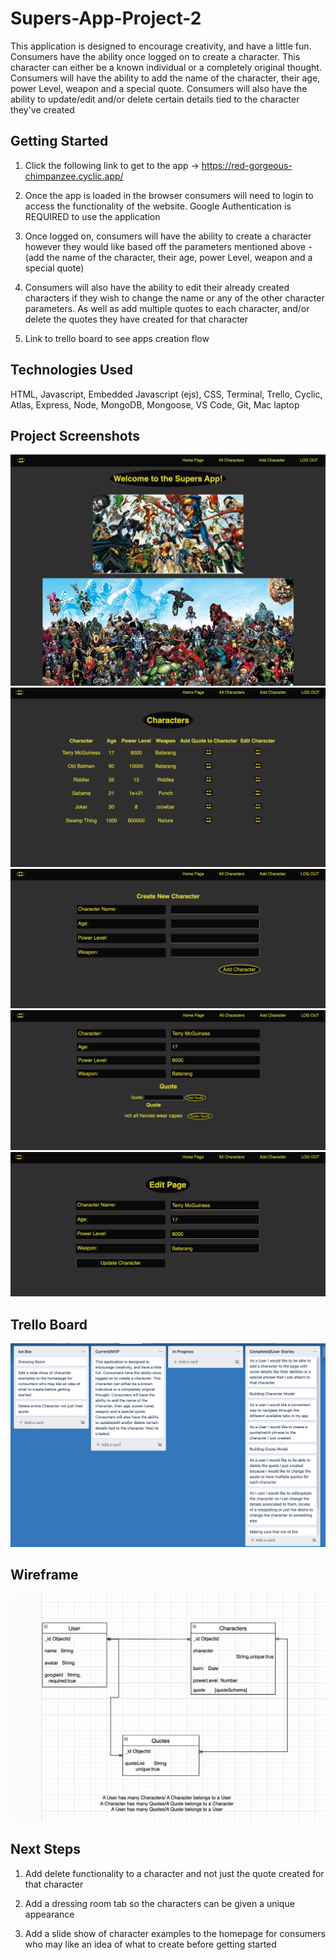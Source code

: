 # Supers-App-Project-2

This application is designed to encourage creativity, and have a little fun. Consumers have the ability once logged on to create a character. This character can either be a known individual or a completely original thought. Consumers will have the ability to add the name of the character, their age, power Level, weapon and a special quote. Consumers will also have the ability to update/edit and/or delete certain details tied to the character they've created

## Getting Started
1) Click the following link to get to the app -> https://red-gorgeous-chimpanzee.cyclic.app/

2) Once the app is loaded in the browser consumers will need to login to access the functionality of the website. Google Authentication is REQUIRED to use the application

3) Once logged on, consumers will have the ability to create a character however they would like based off the parameters mentioned above - (add the name of the character, their age, power Level, weapon and a special quote)

4) Consumers will also have the ability to edit their already created characters if they wish to change the name or any of the other character parameters. As well as add multiple quotes to each character, and/or delete the quotes they have created for that character

5) Link to trello board to see apps creation flow

## Technologies Used 

HTML, Javascript, Embedded Javascript (ejs), CSS, Terminal, Trello, Cyclic, Atlas, Express, Node, MongoDB, Mongoose, VS Code, Git, Mac laptop


## Project Screenshots

<img src="public/images/home-page.png" alt="home-page">
<img src="public/images/all-characters-page.png" alt="all-characters-page">
<img src="public/images/add-characters-page.png" alt="add-characters-page">
<img src="public/images/add or delete-quote-page.png" alt="add or delete-quote-page">
<img src="public/images/update-character-details-page.png" alt="update-character-details-page">

## Trello Board

<img src="public/images/trello-board.png" alt="trello-board">

## Wireframe

<img src="public/images/wireframe1.png" alt="wireframe1">


## Next Steps

1) Add delete functionality to a character and not just the quote created for that character

2) Add a dressing room tab so the characters can be given a unique appearance

3) Add a slide show of character examples to the homepage for consumers who may like an idea of what to create before getting started
